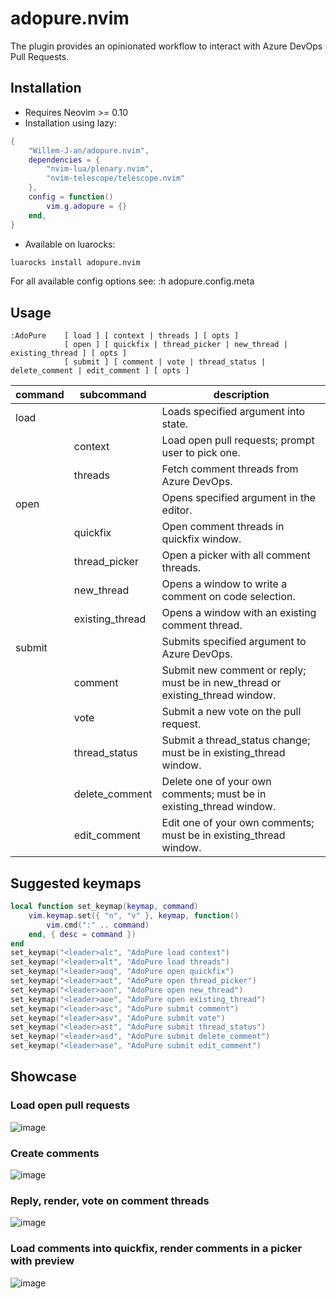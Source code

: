 # adopure.nvim

The plugin provides an opinionated workflow to interact with Azure DevOps Pull Requests.

## Installation

- Requires Neovim >= 0.10
- Installation using lazy:

``` lua
{
    "Willem-J-an/adopure.nvim",
    dependencies = {
        "nvim-lua/plenary.nvim",
        "nvim-telescope/telescope.nvim"
    },
    config = function()
        vim.g.adopure = {}
    end,
}
```

- Available on luarocks:

```bash
luarocks install adopure.nvim
```

For all available config options see:
:h adopure.config.meta

## Usage

```vimL
:AdoPure    [ load ] [ context | threads ] [ opts ]
            [ open ] [ quickfix | thread_picker | new_thread | existing_thread ] [ opts ]
            [ submit ] [ comment | vote | thread_status | delete_comment | edit_comment ] [ opts ]
```

command | subcommand      | description
--------|-----------------|------------------------------------------------------------------------------
load    | <i>             | Loads specified argument into state.
<i>     | context         | Load open pull requests; prompt user to pick one.
<i>     | threads         | Fetch comment threads from Azure DevOps.
open    | <i>             | Opens specified argument in the editor.
<i>     | quickfix        | Open comment threads in quickfix window.
<i>     | thread_picker   | Open a picker with all comment threads.
<i>     | new_thread      | Opens a window to write a comment on code selection.
<i>     | existing_thread | Opens a window with an existing comment thread.
submit  | <i>             | Submits specified argument to Azure DevOps.
<i>     | comment         | Submit new comment or reply; must be in new_thread or existing_thread window.
<i>     | vote            | Submit a new vote on the pull request.
<i>     | thread_status   | Submit a thread_status change; must be in existing_thread window.
<i>     | delete_comment  | Delete one of your own comments; must be in existing_thread window.
<i>     | edit_comment    | Edit one of your own comments; must be in existing_thread window.

## Suggested keymaps

``` lua
local function set_keymap(keymap, command)
    vim.keymap.set({ "n", "v" }, keymap, function()
        vim.cmd(":" .. command)
    end, { desc = command })
end
set_keymap("<leader>alc", "AdoPure load context")
set_keymap("<leader>alt", "AdoPure load threads")
set_keymap("<leader>aoq", "AdoPure open quickfix")
set_keymap("<leader>aot", "AdoPure open thread_picker")
set_keymap("<leader>aon", "AdoPure open new_thread")
set_keymap("<leader>aoe", "AdoPure open existing_thread")
set_keymap("<leader>asc", "AdoPure submit comment")
set_keymap("<leader>asv", "AdoPure submit vote")
set_keymap("<leader>ast", "AdoPure submit thread_status")
set_keymap("<leader>asd", "AdoPure submit delete_comment")
set_keymap("<leader>ase", "AdoPure submit edit_comment")
```

## Showcase

### Load open pull requests

![image](https://github.com/Willem-J-an/adopure.nvim/assets/51120533/b48ef520-66a3-4c80-b17c-86f79f92348c)

### Create comments

![image](https://github.com/Willem-J-an/adopure.nvim/assets/51120533/ee8e4b07-72a6-4e84-b976-30343f0f3d7c)

### Reply, render, vote on comment threads

![image](https://github.com/Willem-J-an/adopure.nvim/assets/51120533/af7e636a-99b3-4a64-80cb-5b4d10ce5d10)

### Load comments into quickfix, render comments in a picker with preview

![image](https://github.com/Willem-J-an/adopure.nvim/assets/51120533/f75cb401-fbfc-446f-8d24-aa33bf67555a)
